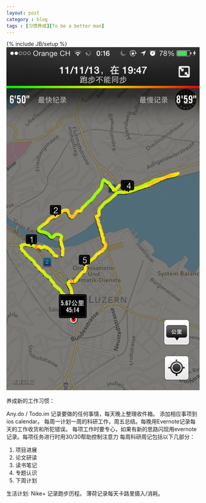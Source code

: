 ```yaml
---
layout: post
category : blog
tags : [习惯养成][To be a better man]
---
```

{% include JB/setup %}
<img src="/images/blog/Day1.png">

养成新的工作习惯：

Any.do / Todo.im 记录要做的任何事情，每天晚上整理收件箱。
添加相应事项到ios calendar。
每周一计划一周的科研工作，周五总结。每晚用Evernote记录每天的工作收货和所犯错误。
每项工作时要专心，如果有新的思路闪现用evernote记录。每项任务进行时用30/30帮助控制注意力
每周科研周记包括以下几部分：
1. 项目进展
2. 论文研读
3. 读书笔记
4. 专题认识
5. 下周计划
<!--more-->

生活计划:
Nike+ 记录跑步历程。
薄荷记录每天卡路里摄入/消耗。


